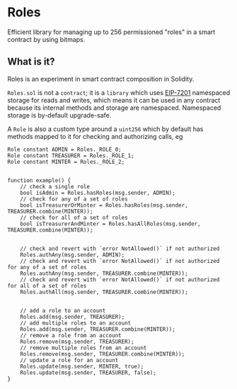 # Roles

Efficient library for managing up to 256 permissioned "roles" in a smart contract by using bitmaps.

## What is it?

Roles is an experiment in smart contract composition in Solidity.

`Roles.sol` is not a `contract`; it is a `library` which uses [EIP-7201](https://eips.ethereum.org/EIPS/eip-7201) namespaced storage for reads and writes, which means it can be used in any contract because its internal methods and storage are namespaced. Namespaced storage is by-default upgrade-safe.

A `Role` is also a custom type around a `uint256` which by default has methods mapped to it for checking and authorizing calls, eg

```solidity
Role constant ADMIN = Roles._ROLE_0;
Role constant TREASURER = Roles._ROLE_1;
Role constant MINTER = Roles._ROLE_2;


function example() {
    // check a single role
    bool isAdmin = Roles.hasRoles(msg.sender, ADMIN);
    // check for any of a set of roles
    bool isTreasurerOrMinter = Roles.hasRoles(msg.sender, TREASURER.combine(MINTER));
    // check for all of a set of roles
    bool isTreasurerAndMinter = Roles.hasAllRoles(msg.sender, TREASURER.combine(MINTER));


    // check and revert with `error NotAllowed()` if not authorized
    Roles.authAny(msg.sender, ADMIN);
    // check and revert with `error NotAllowed()` if not authorized for any of a set of roles
    Roles.authAny(msg.sender, TREASURER.combine(MINTER));
    // check and revert with `error NotAllowed()` if not authorized for all of a set of roles
    Roles.authAll(msg.sender, TREASURER.combine(MINTER));


    // add a role to an account
    Roles.add(msg.sender, TREASURER);
    // add multiple roles to an account
    Roles.add(msg.sender, TREASURER.combine(MINTER));
    // remove a role from an account
    Roles.remove(msg.sender, TREASURER);
    // remove multiple roles from an account
    Roles.remove(msg.sender, TREASURER.combine(MINTER));
    // update a role for an account
    Roles.update(msg.sender, MINTER, true);
    Roles.update(msg.sender, TREASURER, false);
}
```
